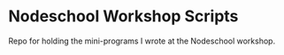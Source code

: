 Nodeschool Workshop Scripts
===========================
Repo for holding the mini-programs I wrote at the Nodeschool workshop.
